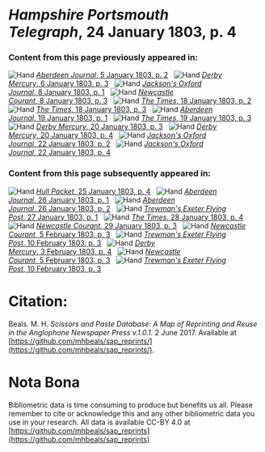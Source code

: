 # *Hampshire Portsmouth Telegraph*, 24 January 1803, p. 4  
  
### Content from this page previously appeared in:  
![Hand](http://scissorsandpaste.net/wp-content/uploads/2017/06/smallhandpointer.png) [*Aberdeen Journal*, 5 January 1803, p. 2](https://mhbeals.github.io/sap_html/Aberdeen-Journal/Aberdeen-Journal-5-January-1803-p-2)  
![Hand](http://scissorsandpaste.net/wp-content/uploads/2017/06/smallhandpointer.png) [*Derby Mercury*, 6 January 1803, p. 3](https://mhbeals.github.io/sap_html/Derby-Mercury/Derby-Mercury-6-January-1803-p-3)  
![Hand](http://scissorsandpaste.net/wp-content/uploads/2017/06/smallhandpointer.png) [*Jackson's Oxford Journal*, 8 January 1803, p. 1](https://mhbeals.github.io/sap_html/Jackson's-Oxford-Journal/Jackson's-Oxford-Journal-8-January-1803-p-1)  
![Hand](http://scissorsandpaste.net/wp-content/uploads/2017/06/smallhandpointer.png) [*Newcastle Courant*, 8 January 1803, p. 3](https://mhbeals.github.io/sap_html/Newcastle-Courant/Newcastle-Courant-8-January-1803-p-3)  
![Hand](http://scissorsandpaste.net/wp-content/uploads/2017/06/smallhandpointer.png) [*The Times*, 18 January 1803, p. 2](https://mhbeals.github.io/sap_html/The-Times/The-Times-18-January-1803-p-2)  
![Hand](http://scissorsandpaste.net/wp-content/uploads/2017/06/smallhandpointer.png) [*The Times*, 18 January 1803, p. 3](https://mhbeals.github.io/sap_html/The-Times/The-Times-18-January-1803-p-3)  
![Hand](http://scissorsandpaste.net/wp-content/uploads/2017/06/smallhandpointer.png) [*Aberdeen Journal*, 19 January 1803, p. 1](https://mhbeals.github.io/sap_html/Aberdeen-Journal/Aberdeen-Journal-19-January-1803-p-1)  
![Hand](http://scissorsandpaste.net/wp-content/uploads/2017/06/smallhandpointer.png) [*The Times*, 19 January 1803, p. 3](https://mhbeals.github.io/sap_html/The-Times/The-Times-19-January-1803-p-3)  
![Hand](http://scissorsandpaste.net/wp-content/uploads/2017/06/smallhandpointer.png) [*Derby Mercury*, 20 January 1803, p. 3](https://mhbeals.github.io/sap_html/Derby-Mercury/Derby-Mercury-20-January-1803-p-3)  
![Hand](http://scissorsandpaste.net/wp-content/uploads/2017/06/smallhandpointer.png) [*Derby Mercury*, 20 January 1803, p. 4](https://mhbeals.github.io/sap_html/Derby-Mercury/Derby-Mercury-20-January-1803-p-4)  
![Hand](http://scissorsandpaste.net/wp-content/uploads/2017/06/smallhandpointer.png) [*Jackson's Oxford Journal*, 22 January 1803, p. 2](https://mhbeals.github.io/sap_html/Jackson's-Oxford-Journal/Jackson's-Oxford-Journal-22-January-1803-p-2)  
![Hand](http://scissorsandpaste.net/wp-content/uploads/2017/06/smallhandpointer.png) [*Jackson's Oxford Journal*, 22 January 1803, p. 4](https://mhbeals.github.io/sap_html/Jackson's-Oxford-Journal/Jackson's-Oxford-Journal-22-January-1803-p-4)  
  
### Content from this page subsequently appeared in:  
![Hand](http://scissorsandpaste.net/wp-content/uploads/2017/06/smallhandpointer.png) [*Hull Packet*, 25 January 1803, p. 4](https://mhbeals.github.io/sap_html/Hull-Packet/Hull-Packet-25-January-1803-p-4)  
![Hand](http://scissorsandpaste.net/wp-content/uploads/2017/06/smallhandpointer.png) [*Aberdeen Journal*, 26 January 1803, p. 1](https://mhbeals.github.io/sap_html/Aberdeen-Journal/Aberdeen-Journal-26-January-1803-p-1)  
![Hand](http://scissorsandpaste.net/wp-content/uploads/2017/06/smallhandpointer.png) [*Aberdeen Journal*, 26 January 1803, p. 2](https://mhbeals.github.io/sap_html/Aberdeen-Journal/Aberdeen-Journal-26-January-1803-p-2)  
![Hand](http://scissorsandpaste.net/wp-content/uploads/2017/06/smallhandpointer.png) [*Trewman's Exeter Flying Post*, 27 January 1803, p. 1](https://mhbeals.github.io/sap_html/Trewman's-Exeter-Flying-Post/Trewman's-Exeter-Flying-Post-27-January-1803-p-1)  
![Hand](http://scissorsandpaste.net/wp-content/uploads/2017/06/smallhandpointer.png) [*The Times*, 28 January 1803, p. 4](https://mhbeals.github.io/sap_html/The-Times/The-Times-28-January-1803-p-4)  
![Hand](http://scissorsandpaste.net/wp-content/uploads/2017/06/smallhandpointer.png) [*Newcastle Courant*, 29 January 1803, p. 3](https://mhbeals.github.io/sap_html/Newcastle-Courant/Newcastle-Courant-29-January-1803-p-3)  
![Hand](http://scissorsandpaste.net/wp-content/uploads/2017/06/smallhandpointer.png) [*Newcastle Courant*, 5 February 1803, p. 3](https://mhbeals.github.io/sap_html/Newcastle-Courant/Newcastle-Courant-5-February-1803-p-3)  
![Hand](http://scissorsandpaste.net/wp-content/uploads/2017/06/smallhandpointer.png) [*Trewman's Exeter Flying Post*, 10 February 1803, p. 3](https://mhbeals.github.io/sap_html/Trewman's-Exeter-Flying-Post/Trewman's-Exeter-Flying-Post-10-February-1803-p-3)  
![Hand](http://scissorsandpaste.net/wp-content/uploads/2017/06/smallhandpointer.png) [*Derby Mercury*, 3 February 1803, p. 4](https://mhbeals.github.io/sap_html/Derby-Mercury/Derby-Mercury-3-February-1803-p-4)  
![Hand](http://scissorsandpaste.net/wp-content/uploads/2017/06/smallhandpointer.png) [*Newcastle Courant*, 5 February 1803, p. 3](https://mhbeals.github.io/sap_html/Newcastle-Courant/Newcastle-Courant-5-February-1803-p-3)  
![Hand](http://scissorsandpaste.net/wp-content/uploads/2017/06/smallhandpointer.png) [*Trewman's Exeter Flying Post*, 10 February 1803, p. 3](https://mhbeals.github.io/sap_html/Trewman's-Exeter-Flying-Post/Trewman's-Exeter-Flying-Post-10-February-1803-p-3)  


# Citation: 

Beals. M. H. *Scissors and Paste Database: A Map of Reprinting and Reuse in the Anglophone Newspaper Press v.1.0.1.* 2 June 2017. Available at [https://github.com/mhbeals/sap_reprints/](https://github.com/mhbeals/sap_reprints/). 

# Nota Bona

Bibliometric data is time consuming to produce but benefits us all. Please remember to cite or acknowledge this and any other bibliometric data you use in your research. All data is available CC-BY 4.0 at [https://github.com/mhbeals/sap_reprints](https://github.com/mhbeals/sap_reprints)